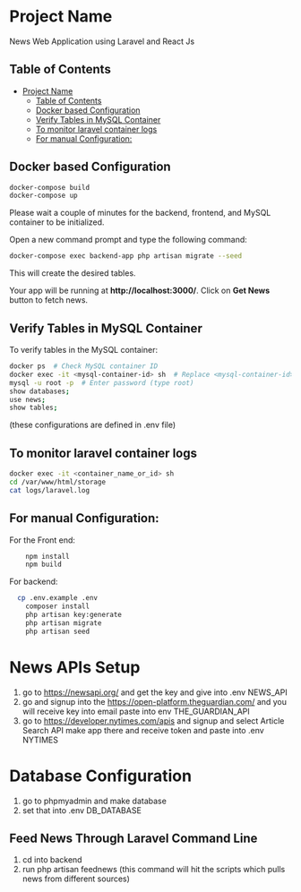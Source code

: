 # Project Name

News Web Application using Laravel and React Js

## Table of Contents

- [Project Name](#project-name)
  - [Table of Contents](#table-of-contents)
  - [Docker based Configuration](#docker-based-configuration)
  - [Verify Tables in MySQL Container](#verify-tables-in-mysql-container)
  - [To monitor laravel container logs](#to-monitor-laravel-container-logs)
  - [For manual Configuration:](#for-manual-configuration)

## Docker based Configuration

```bash
docker-compose build
docker-compose up
```

Please wait a couple of minutes for the backend, frontend, and MySQL container to be initialized.

Open a new command prompt and type the following command:

```bash
docker-compose exec backend-app php artisan migrate --seed
```

This will create the desired tables.

Your app will be running at **http://localhost:3000/**.
Click on **Get News** button to fetch news.

## Verify Tables in MySQL Container

To verify tables in the MySQL container:

```bash
docker ps  # Check MySQL container ID
docker exec -it <mysql-container-id> sh  # Replace <mysql-container-id> with the actual ID
mysql -u root -p  # Enter password (type root)
show databases;
use news;
show tables;
```

(these configurations are defined in .env file)

## To monitor laravel container logs

```bash
docker exec -it <container_name_or_id> sh
cd /var/www/html/storage
cat logs/laravel.log
```

## For manual Configuration:

For the Front end:

```bash
	npm install
	npm build
```

For backend:

```bash
  cp .env.example .env
	composer install
	php artisan key:generate
	php artisan migrate
	php artisan seed
```

# News APIs Setup

1. go to https://newsapi.org/ and get the key and give into .env NEWS_API
2. go and signup into the https://open-platform.theguardian.com/ and you will receive key into email paste into env THE_GUARDIAN_API
3. go to https://developer.nytimes.com/apis and signup and select Article Search API
   make app there and receive token and paste into .env NYTIMES

# Database Configuration

1. go to phpmyadmin and make database
2. set that into .env DB_DATABASE

## Feed News Through Laravel Command Line

1. cd into backend
2. run php artisan feednews (this command will hit the scripts which pulls news from different sources)
